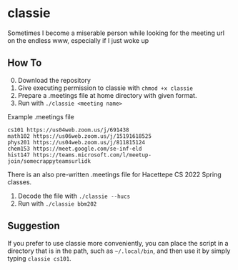 # classie
Sometimes I become a miserable person while looking for the meeting url on the endless www, especially if I just woke up

## How To
0. Download the repository
1. Give executing permission to classie with `chmod +x classie`
2. Prepare a .meetings file at home directory with given format.
3. Run with `./classie <meeting name>`

Example .meetings file
```
cs101 https://us04web.zoom.us/j/691438
math102 https://us06web.zoom.us/j/15191618525
phys201 https://us04web.zoom.us/j/811815124
chem153 https://meet.google.com/se-inf-eld
hist147 https://teams.microsoft.com/l/meetup-join/somecrappyteamsurlidk
```

There is an also pre-written .meetings file for Hacettepe CS 2022 Spring classes.
1. Decode the file with `./classie --hucs`
2. Run with `./classie bbm202`

## Suggestion
If you prefer to use classie more conveniently, you can place the script in a directory that is in the path, such as `~/.local/bin`, and then use it by simply typing `classie cs101`.
